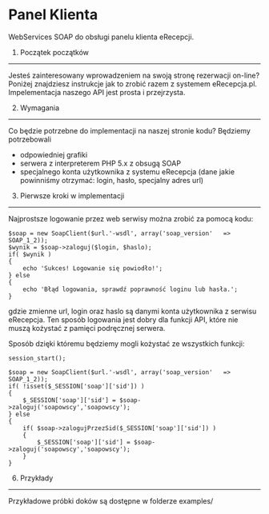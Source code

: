 Panel Klienta
============

WebServices SOAP do obsługi panelu klienta eRecepcji. 

1. Początek początków
----------------------------

Jesteś zainteresowany wprowadzeniem na swoją stronę rezerwacji on-line? Poniżej znajdziesz instrukcje jak to zrobić razem z systemem eRecepcja.pl. Impelementacja naszego API jest prosta i przejrzysta.

2. Wymagania
---
Co będzie potrzebne do implementacji na naszej stronie kodu? Będziemy potrzebowali
- odpowiedniej grafiki
- serwera z interpreterem PHP 5.x z obsugą SOAP
- specjalnego konta użytkownika z systemu eRecepcja (dane jakie powinniśmy otrzymać: login, hasło, specjalny adres url)

3. Pierwsze kroki w implementacji
---
Najprostsze logowanie przez web serwisy można zrobić za pomocą kodu:

    $soap = new SoapClient($url.'-wsdl', array('soap_version'   => SOAP_1_2));  
    $wynik = $soap->zaloguj($login, $haslo);
    if( $wynik )
    {
        echo 'Sukces! Logowanie się powiodło!';
    } else
    {
        echo 'Błąd logowania, sprawdź poprawność loginu lub hasła.';
    }
gdzie zmienne url, login oraz haslo są danymi konta użytkownika z serwisu eRecepcja. Ten sposób logowania jest dobry dla funkcji API, które nie muszą kożystać z pamięci podręcznej serwera.

Sposób dzięki któremu będziemy mogli kożystać ze wszystkich funkcji:

    session_start();

    $soap = new SoapClient($url.'-wsdl', array('soap_version'   => SOAP_1_2)); 
    if( !isset($_SESSION['soap']['sid']) )
    {
        $_SESSION['soap']['sid'] = $soap->zaloguj('soapowscy','soapowscy');
    } else
    {
        if( $soap->zalogujPrzezSid($_SESSION['soap']['sid']) )
        {
            $_SESSION['soap']['sid'] = $soap->zaloguj('soapowscy','soapowscy');
        }
    }



6. Przykłady
---
Przykładowe próbki doków są dostępne w folderze examples/

